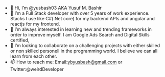 - 👋 Hi, I’m @yusbash03 AKA Yusuf M. Bashir
- 👀 I’m a Full Stack developer with over 5 years of work experience. Stacks I use like C#(.Net core)  for my backend APIs and angular and reactjs for my frontend.
- 🌱 I’m always interested in learning new and trending frameworks in order to improve myself. I am Google Ads Search and Digital Skills certified, 
- 💞️ I’m looking to collaborate on a challenging projects with either skilled or non skilled personell in the programming world. I believe we can all learn from each other.
- 📫 How to reach me: Email:ybyusbash@gmail.com or Twitter:@weirdDeveloper

<!---
yusbash03/yusbash03 is a ✨ special ✨ repository because its `README.md` (this file) appears on your GitHub profile.
You can click the Preview link to take a look at your changes.
--->
